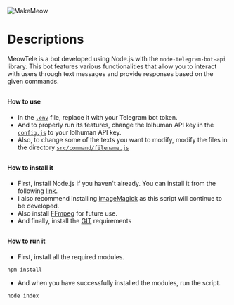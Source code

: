 ![MakeMeow](https://cdn.jsdelivr.net/gh/SazumiVicky/MakeMeow@main/20230527_110838.jpg)

# Descriptions

<p>MeowTele is a bot developed using Node.js with the <code>node-telegram-bot-api</code> library. This bot features various functionalities that allow you to interact with users through text messages and provide responses based on the given commands.</p>

##

<h4>How to use</h4>

- In the <code>[.env](https://github.com/SazumiVicky/MeowTele/blob/main/.env)</code> file, replace it with your Telegram bot token.
- And to properly run its features, change the lolhuman API key in the <code>[config.js](https://github.com/SazumiVicky/MeowTele/blob/main/config.js)</code> to your lolhuman API key.
- Also, to change some of the texts you want to modify, modify the files in the directory <code>[src/command/filename.js](https://github.com/SazumiVicky/MeowTele/tree/main/src/command)</code>

##

<h4>How to install it</h4>

- First, install Node.js if you haven't already. You can install it from the following [link](https://nodejs.org/en).
- I also recommend installing [ImageMagick](https://imagemagick.org/script/download.php) as this script will continue to be developed.
- Also install [FFmpeg](https://ffmpeg.org/) for future use.
- And finally, install the [GIT](https://git-scm.com/downloads) requirements

##

<h4>How to run it</h4>

- First, install all the required modules.

```
npm install
```

- And when you have successfully installed the modules, run the script.

```
node index
```
